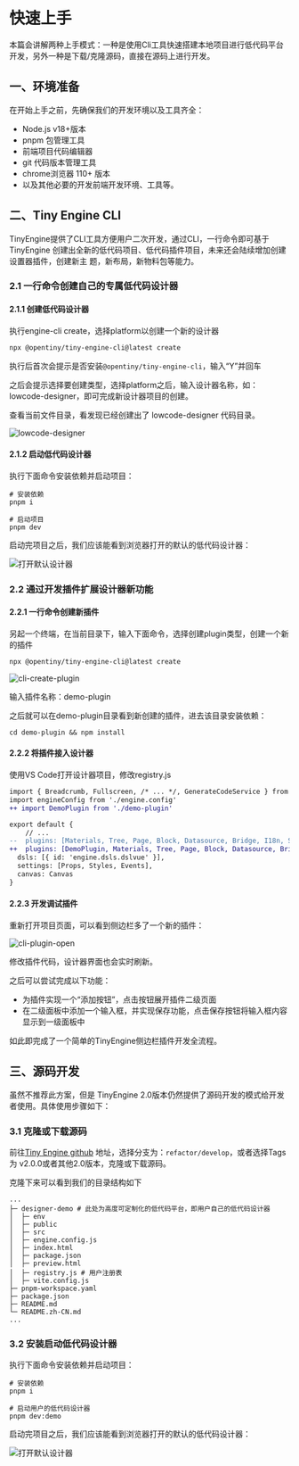 # 快速上手

本篇会讲解两种上手模式：一种是使用Cli工具快速搭建本地项目进行低代码平台开发，另外一种是下载/克隆源码，直接在源码上进行开发。

## 一、环境准备

在开始上手之前，先确保我们的开发环境以及⼯具齐全： 

- Node.js v18+版本
- pnpm 包管理⼯具
- 前端项目代码编辑器
- git 代码版本管理⼯具
-  chrome浏览器 110+ 版本
- 以及其他必要的开发前端开发环境、⼯具等。



## 二、Tiny Engine CLI

 TinyEngine提供了CLI⼯具⽅便⽤户⼆次开发，通过CLI，⼀⾏命令即可基于TinyEngine 创建出全新的低代码项⽬、低代码插件项⽬，未来还会陆续增加创建设置器插件，创建新主 题，新布局，新物料包等能⼒。

### 2.1 一行命令创建自己的专属低代码设计器


#### 2.1.1 创建低代码设计器


执行engine-cli create，选择platform以创建一个新的设计器

```sh
npx @opentiny/tiny-engine-cli@latest create
```

执行后首次会提示是否安装`@opentiny/tiny-engine-cli`，输入“Y”并回车

之后会提示选择要创建类型，选择platform之后，输入设计器名称，如：lowcode-designer，即可完成新设计器项目的创建。

查看当前文件目录，看发现已经创建出了 lowcode-designer 代码目录。

![lowcode-designer](./imgs/tiny-engine-cli.png)

#### 2.1.2 启动低代码设计器

执行下面命令安装依赖并启动项目：

```shell
# 安装依赖
pnpm i  

# 启动项目
pnpm dev  
```

启动完项目之后，我们应该能看到浏览器打开的默认的低代码设计器：

![打开默认设计器](./imgs/tiny-engine-cli-open.png)



### 2.2 通过开发插件扩展设计器新功能

#### 2.2.1 一行命令创建新插件

另起一个终端，在当前目录下，输入下面命令，选择创建plugin类型，创建一个新的插件

```shell
npx @opentiny/tiny-engine-cli@latest create
```

![cli-create-plugin](./imgs/cli-create-plugin.png)

输入插件名称：demo-plugin

之后就可以在demo-plugin目录看到新创建的插件，进去该目录安装依赖：

```shell
cd demo-plugin && npm install
```

#### 2.2.2 将插件接入设计器

使用VS Code打开设计器项目，修改registry.js

```diff
import { Breadcrumb, Fullscreen, /* ... */, GenerateCodeService } from '@opentiny/tiny-engine'
import engineConfig from './engine.config'
++ import DemoPlugin from './demo-plugin'

export default {
	// ...
--  plugins: [Materials, Tree, Page, Block, Datasource, Bridge, I18n, Script, State, Schema, Help, Robot],
++  plugins: [DemoPlugin, Materials, Tree, Page, Block, Datasource, Bridge, I18n, Script, State, Schema, Help, Robot],
  dsls: [{ id: 'engine.dsls.dslvue' }],
  settings: [Props, Styles, Events],
  canvas: Canvas
}

```

#### 2.2.3 开发调试插件

重新打开项目页面，可以看到侧边栏多了一个新的插件：

![cli-plugin-open](./imgs/cli-plugin-open.png)

修改插件代码，设计器界面也会实时刷新。

之后可以尝试完成以下功能：

- 为插件实现一个“添加按钮”，点击按钮展开插件二级页面
- 在二级面板中添加一个输入框，并实现保存功能，点击保存按钮将输入框内容显示到一级面板中

如此即完成了一个简单的TinyEngine侧边栏插件开发全流程。

## 三、源码开发
虽然不推荐此方案，但是 TinyEngine 2.0版本仍然提供了源码开发的模式给开发者使用。具体使用步骤如下：

### 3.1 克隆或下载源码

前往[Tiny Engine github](https://github.com/opentiny/tiny-engine/tree/v2.0.0) 地址，选择分支为：`refactor/develop`，或者选择Tags为 v2.0.0或者其他2.0版本，克隆或下载源码。

克隆下来可以看到我们的目录结构如下

```
...
├─ designer-demo # 此处为高度可定制化的低代码平台，即用户自己的低代码设计器     
│  ├─ env
│  ├─ public 
│  ├─ src
│  ├─ engine.config.js
│  ├─ index.html
│  ├─ package.json
│  ├─ preview.html
│  ├─ registry.js # 用户注册表
│  ├─ vite.config.js
├─ pnpm-workspace.yaml
├─ package.json
├─ README.md
└─ README.zh-CN.md
...
```

### 3.2 安装启动低代码设计器

执行下面命令安装依赖并启动项目：

```shell
# 安装依赖
pnpm i  

# 启动用户的低代码设计器
pnpm dev:demo  
```

启动完项目之后，我们应该能看到浏览器打开的默认的低代码设计器：

![打开默认设计器](./imgs/tiny-engine-cli-open.png)
